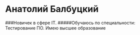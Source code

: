# Анатолий Балбуцкий
###Новичек в сфере IT.
#####Обучаюсь по специальности: Тестирование ПО. Имею высшее образование